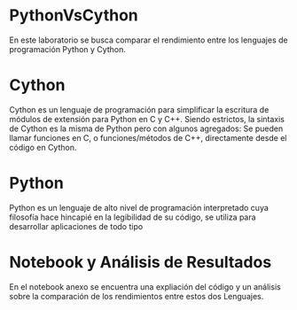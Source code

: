 # PythonVsCython

En este laboratorio se busca comparar el rendimiento entre los lenguajes de programación Python y Cython.

# Cython
Cython es un lenguaje de programación para simplificar la escritura de módulos de extensión para Python en C y C++. Siendo estrictos, la sintaxis de Cython es la misma de Python pero con algunos agregados: Se pueden llamar funciones en C, o funciones/métodos de C++, directamente desde el código en Cython.

# Python
Python es un lenguaje de alto nivel de programación interpretado cuya filosofía hace hincapié en la legibilidad de su código, se utiliza para desarrollar aplicaciones de todo tipo

# Notebook y Análisis de Resultados
En el notebook anexo se encuentra una expliación del código y un análisis sobre la comparación de los rendimientos entre estos dos Lenguajes.
